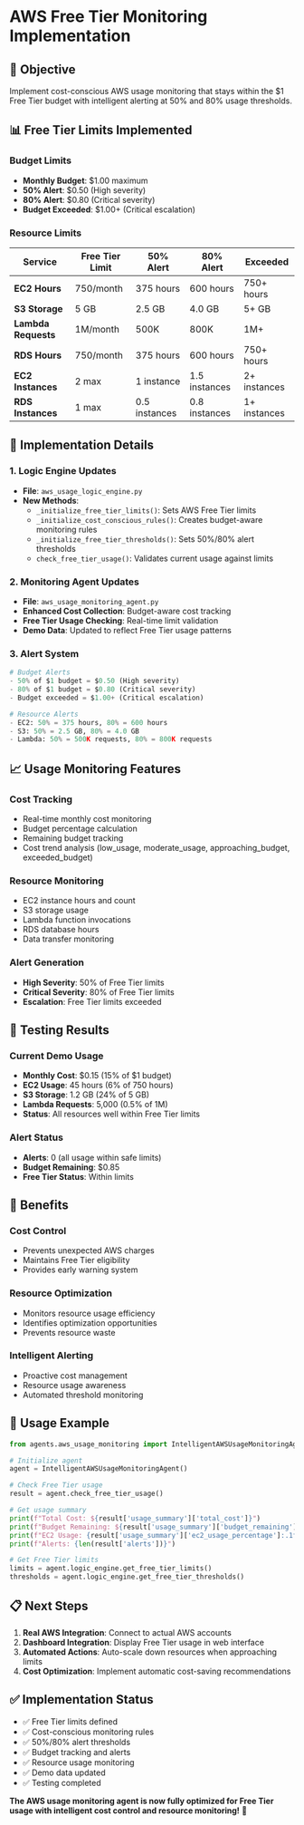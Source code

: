 # AWS Free Tier Monitoring Implementation

## 🎯 **Objective**
Implement cost-conscious AWS usage monitoring that stays within the $1 Free Tier budget with intelligent alerting at 50% and 80% usage thresholds.

## 📊 **Free Tier Limits Implemented**

### **Budget Limits**
- **Monthly Budget**: $1.00 maximum
- **50% Alert**: $0.50 (High severity)
- **80% Alert**: $0.80 (Critical severity)
- **Budget Exceeded**: $1.00+ (Critical escalation)

### **Resource Limits**
| Service | Free Tier Limit | 50% Alert | 80% Alert | Exceeded |
|---------|------------------|-----------|-----------|----------|
| **EC2 Hours** | 750/month | 375 hours | 600 hours | 750+ hours |
| **S3 Storage** | 5 GB | 2.5 GB | 4.0 GB | 5+ GB |
| **Lambda Requests** | 1M/month | 500K | 800K | 1M+ |
| **RDS Hours** | 750/month | 375 hours | 600 hours | 750+ hours |
| **EC2 Instances** | 2 max | 1 instance | 1.5 instances | 2+ instances |
| **RDS Instances** | 1 max | 0.5 instances | 0.8 instances | 1+ instances |

## 🔧 **Implementation Details**

### **1. Logic Engine Updates**
- **File**: `aws_usage_logic_engine.py`
- **New Methods**:
  - `_initialize_free_tier_limits()`: Sets AWS Free Tier limits
  - `_initialize_cost_conscious_rules()`: Creates budget-aware monitoring rules
  - `_initialize_free_tier_thresholds()`: Sets 50%/80% alert thresholds
  - `check_free_tier_usage()`: Validates current usage against limits

### **2. Monitoring Agent Updates**
- **File**: `aws_usage_monitoring_agent.py`
- **Enhanced Cost Collection**: Budget-aware cost tracking
- **Free Tier Usage Checking**: Real-time limit validation
- **Demo Data**: Updated to reflect Free Tier usage patterns

### **3. Alert System**
```python
# Budget Alerts
- 50% of $1 budget = $0.50 (High severity)
- 80% of $1 budget = $0.80 (Critical severity)
- Budget exceeded = $1.00+ (Critical escalation)

# Resource Alerts
- EC2: 50% = 375 hours, 80% = 600 hours
- S3: 50% = 2.5 GB, 80% = 4.0 GB
- Lambda: 50% = 500K requests, 80% = 800K requests
```

## 📈 **Usage Monitoring Features**

### **Cost Tracking**
- Real-time monthly cost monitoring
- Budget percentage calculation
- Remaining budget tracking
- Cost trend analysis (low_usage, moderate_usage, approaching_budget, exceeded_budget)

### **Resource Monitoring**
- EC2 instance hours and count
- S3 storage usage
- Lambda function invocations
- RDS database hours
- Data transfer monitoring

### **Alert Generation**
- **High Severity**: 50% of Free Tier limits
- **Critical Severity**: 80% of Free Tier limits
- **Escalation**: Free Tier limits exceeded

## 🧪 **Testing Results**

### **Current Demo Usage**
- **Monthly Cost**: $0.15 (15% of $1 budget)
- **EC2 Usage**: 45 hours (6% of 750 hours)
- **S3 Storage**: 1.2 GB (24% of 5 GB)
- **Lambda Requests**: 5,000 (0.5% of 1M)
- **Status**: All resources well within Free Tier limits

### **Alert Status**
- **Alerts**: 0 (all usage within safe limits)
- **Budget Remaining**: $0.85
- **Free Tier Status**: Within limits

## 🎯 **Benefits**

### **Cost Control**
- Prevents unexpected AWS charges
- Maintains Free Tier eligibility
- Provides early warning system

### **Resource Optimization**
- Monitors resource usage efficiency
- Identifies optimization opportunities
- Prevents resource waste

### **Intelligent Alerting**
- Proactive cost management
- Resource usage awareness
- Automated threshold monitoring

## 🚀 **Usage Example**

```python
from agents.aws_usage_monitoring import IntelligentAWSUsageMonitoringAgent

# Initialize agent
agent = IntelligentAWSUsageMonitoringAgent()

# Check Free Tier usage
result = agent.check_free_tier_usage()

# Get usage summary
print(f"Total Cost: ${result['usage_summary']['total_cost']}")
print(f"Budget Remaining: ${result['usage_summary']['budget_remaining']}")
print(f"EC2 Usage: {result['usage_summary']['ec2_usage_percentage']:.1f}%")
print(f"Alerts: {len(result['alerts'])}")

# Get Free Tier limits
limits = agent.logic_engine.get_free_tier_limits()
thresholds = agent.logic_engine.get_free_tier_thresholds()
```

## 📋 **Next Steps**

1. **Real AWS Integration**: Connect to actual AWS accounts
2. **Dashboard Integration**: Display Free Tier usage in web interface
3. **Automated Actions**: Auto-scale down resources when approaching limits
4. **Cost Optimization**: Implement automatic cost-saving recommendations

## ✅ **Implementation Status**

- ✅ Free Tier limits defined
- ✅ Cost-conscious monitoring rules
- ✅ 50%/80% alert thresholds
- ✅ Budget tracking and alerts
- ✅ Resource usage monitoring
- ✅ Demo data updated
- ✅ Testing completed

**The AWS usage monitoring agent is now fully optimized for Free Tier usage with intelligent cost control and resource monitoring!** 🎉
